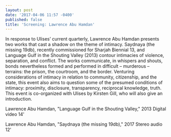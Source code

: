 ```yaml
---
layout: post
date: '2017-04-06 11:57 -0400'
published: false
title: 'Screening: Lawrence Abu Hamdan'
---
```

In response to Ulises’ current quarterly, Lawrence Abu Hamdan presents two works that cast a shadow on the theme of intimacy. Saydnaya (the missing 19db), recently commissioned for Sharjah Biennial 13, and Language Gulf in the Shouting Valley (2013) contour intimacies of violence, separation, and conflict. The works communicate, in whispers and shouts, bonds nevertheless formed and performed in difficult – murderous – terrains: the prison, the courtroom, and the border. Venturing considerations of intimacy in relation to community, citizenship, and the state, this event also aims to question some of the presumed conditions of intimacy: proximity, disclosure, transparency, reciprocal knowledge, truth. This event is co-organized with Ulises by Kirsten Gill, who will also give an introduction.

Lawrence Abu Hamdan, "Language Gulf in the Shouting Valley," 2013 
Digital video 14' 
 

Lawrence Abu Hamdan, "Saydnaya (the missing 19db)," 2017 
Stereo audio 12'
